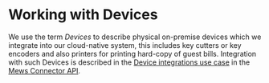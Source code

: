 # Working with Devices

We use the term _Devices_ to describe physical on-premise devices which we integrate into our cloud-native system, this includes key cutters or key encoders and also printers for printing hard-copy of guest bills.
Integration with such Devices is described in the [Device integrations use case](https://mews-systems.gitbook.io/connector-api/use-cases/device-integrations) in the [Mews Connector API](https://mews-systems.gitbook.io/connector-api).
